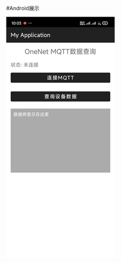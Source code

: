 #Android展示

![image](https://github.com/yjoo204/a1/blob/master/7686b4488395c7fb495fec0443078800_0.jpg)
